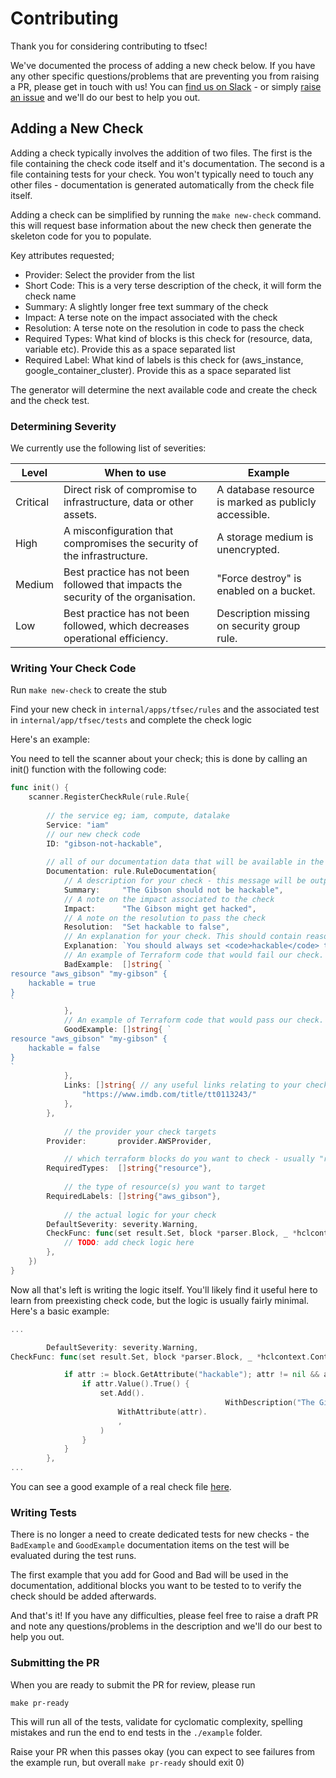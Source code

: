# Contributing

Thank you for considering contributing to tfsec! 

We've documented the process of adding a new check below. If you have any other specific questions/problems that are preventing you from raising a PR, please get in touch with us! You can [find us on Slack](https://join.slack.com/t/tfsec/shared_invite/zt-i0vo9rp2-tEizIaT1dS4Eu2hVIsvwDg) - or simply [raise an issue](https://github.com/aquasecurity/tfsec/issues/new) and we'll do our best to help you out.

## Adding a New Check

Adding a check typically involves the addition of two files. The first is the file containing the check code itself and it's documentation. The second is a file containing tests for your check. You won't typically need to touch any other files - documentation is generated automatically from the check file itself.

Adding a check can be simplified by running the `make new-check` command. this will request base information about the new check then generate the skeleton code for you to populate.

Key attributes requested;

- Provider: Select the provider from the list
- Short Code: This is a very terse description of the check, it will form the check name
- Summary: A slightly longer free text summary of the check
- Impact: A terse note on the impact associated with the check
- Resolution: A terse note on the resolution in code to pass the check
- Required Types: What kind of blocks is this check for (resource, data, variable etc). Provide this as a space separated list
- Required Label: What kind of labels is this check for (aws_instance, google_container_cluster). Provide this as a space separated list

The generator will determine the next available code and create the check and the check test.

### Determining Severity

We currently use the following list of severities:

| Level    | When to use                                                                        | Example                                               |
| -------- | ---------------------------------------------------------------------------------- | ----------------------------------------------------- |
| Critical | Direct risk of compromise to infrastructure, data or other assets.                 | A database resource is marked as publicly accessible. |
| High     | A misconfiguration that compromises the security of the infrastructure.            | A storage medium is unencrypted.                      |
| Medium   | Best practice has not been followed that impacts the security of the organisation. | "Force destroy" is enabled on a bucket.               |
| Low      | Best practice has not been followed, which decreases operational efficiency.       | Description missing on security group rule.           |


### Writing Your Check Code

Run `make new-check` to create the stub

Find your new check in `internal/apps/tfsec/rules` and the associated test in `internal/app/tfsec/tests` and complete the check logic

Here's an example:

You need to tell the scanner about your check; this is done by calling an init() function with the following code:

```go
func init() {
	scanner.RegisterCheckRule(rule.Rule{
    
		// the service eg; iam, compute, datalake
		Service: "iam"
        // our new check code
		ID: "gibson-not-hackable",
    
        // all of our documentation data that will be available in the output and/or at https://tfsec.dev/
		Documentation: rule.RuleDocumentation{
			// A description for your check - this message will be output to a user when the check fails.
			Summary:     "The Gibson should not be hackable",
			// A note on the impact associated to the check
			Impact:      "The Gibson might get hacked",
			// A note on the resolution to pass the check
			Resolution:  "Set hackable to false",
			// An explanation for your check. This should contain reasoning why this check enforces good practice. Full markdown is supported here.
			Explanation: `You should always set <code>hackable</code> to *false* to prevent your Gibson from being hacked.`,
			// An example of Terraform code that would fail our check. Our test suite will make sure this example fails the check.
			BadExample:  []string{ `
resource "aws_gibson" "my-gibson" {
    hackable = true
}
`
			},
			// An example of Terraform code that would pass our check. Our test suite will make sure this example passes the check.
			GoodExample: []string{ `
resource "aws_gibson" "my-gibson" {
    hackable = false
}
`
			},
			Links: []string{ // any useful links relating to your check go here
                "https://www.imdb.com/title/tt0113243/"
			},
		},
        
        	// the provider your check targets
		Provider:       provider.AWSProvider,

        	// which terraform blocks do you want to check - usually "resource"
		RequiredTypes:  []string{"resource"},
        
        	// the type of resource(s) you want to target
		RequiredLabels: []string{"aws_gibson"},
        
        	// the actual logic for your check
		DefaultSeverity: severity.Warning,
		CheckFunc: func(set result.Set, block *parser.Block, _ *hclcontext.Context) {
			// TODO: add check logic here
		},
	})
}
```

Now all that's left is writing the logic itself. You'll likely find it useful here to learn from preexisting check code, but the logic is usually fairly minimal. Here's a basic example:

```go
...

        DefaultSeverity: severity.Warning,
CheckFunc: func(set result.Set, block *parser.Block, _ *hclcontext.Context) {

            if attr := block.GetAttribute("hackable"); attr != nil && attr.Value().Type() == cty.Bool {
                if attr.Value().True() {
                    set.Add().
                        						WithDescription("The Gibson '%s' is configured to be hackable.", block.Name()).
						WithAttribute(attr).
						,
					)
                }
            }
        },
...
```

You can see a good example of a real check file [here](https://github.com/aquasecurity/tfsec/blob/master/internal/app/tfsec/rules/aws001.go).

### Writing Tests

There is no longer a need to create dedicated tests for new checks - the `BadExample` and `GoodExample` documentation items on the test will be evaluated during the test runs.

The first example that you add for Good and Bad will be used in the documentation, additional blocks you want to be tested to to verify the check should be added afterwards.


And that's it! If you have any difficulties, please feel free to raise a draft PR and note any questions/problems in the description and we'll do our best to help you out.


### Submitting the PR

When you are ready to submit the PR for review, please run 

```shell
make pr-ready
```

This will run all of the tests, validate for cyclomatic complexity, spelling mistakes and run the end to end tests in the `./example` folder.

Raise your PR when this passes okay (you can expect to see failures from the example run, but overall `make pr-ready` should exit 0)